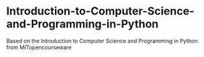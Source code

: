 # Introduction-to-Computer-Science-and-Programming-in-Python
Based on the Introduction to Computer Science and Programming in Python from MITopencourseware
